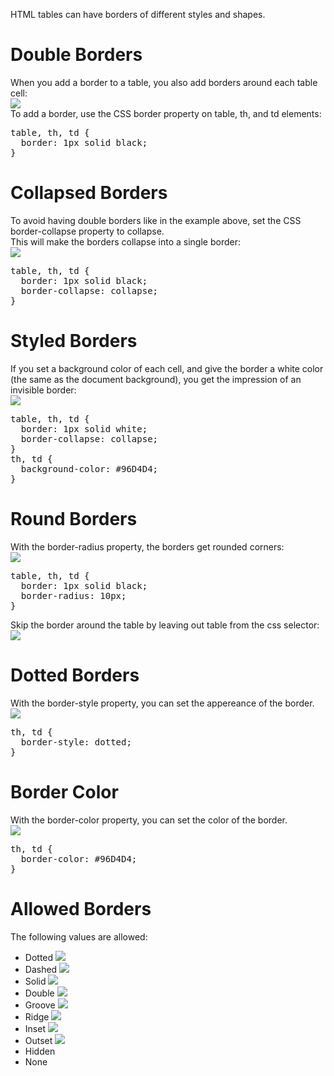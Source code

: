 HTML tables can have borders of different styles and shapes.
<h1>Double Borders</h1>
When you add a border to a table, you also add borders around each table cell:
<br>
<img src="https://i.imgur.com/xA6S3Ws.png">
<br>
To add a border, use the CSS border property on table, th, and td elements:
<pre>
table, th, td {
  border: 1px solid black;
}
</pre>
<h1>Collapsed Borders</h1>
To avoid having double borders like in the example above, set the CSS border-collapse property to collapse.
<br>
This will make the borders collapse into a single border:
<br>
<img src="https://i.imgur.com/ELq9S34.png">
<pre>
table, th, td {
  border: 1px solid black;
  border-collapse: collapse;
}
</pre>
<h1>Styled Borders</h1>
If you set a background color of each cell, and give the border a white color (the same as the document background), you get the impression of an invisible border:
<br>
<img src="https://i.imgur.com/AakFq8C.png">
<pre>
table, th, td {
  border: 1px solid white;
  border-collapse: collapse;
}
th, td {
  background-color: #96D4D4;
}
</pre>
<h1>Round Borders</h1>
With the border-radius property, the borders get rounded corners:
<br>
<img src="https://i.imgur.com/vcNLKVn.png">
<pre>
table, th, td {
  border: 1px solid black;
  border-radius: 10px;
}
</pre>
Skip the border around the table by leaving out table from the css selector:
<br>
<img src="https://i.imgur.com/hvj6tC3.png">
<h1>Dotted Borders</h1>
With the border-style property, you can set the appereance of the border.
<br>
<img src="https://i.imgur.com/l6q4KPe.png">
<pre>
th, td {
  border-style: dotted;
}
</pre>
<h1>Border Color</h1>
With the border-color property, you can set the color of the border.
<br>
<img src="https://i.imgur.com/kAP9IZZ.png">
<pre>
th, td {
  border-color: #96D4D4;
}
</pre>
<h1>Allowed Borders</h1>
The following values are allowed:
<ul>
  <li>Dotted <img src="https://i.imgur.com/SUSnZug.png"></li>
  <li>Dashed <img src="https://i.imgur.com/rP4yfRj.png"></li>
  <li>Solid <img src="https://i.imgur.com/6ZplU08.png"></li>
  <li>Double <img src="https://i.imgur.com/mRp9Lzc.png"></li>
  <li>Groove <img src="https://i.imgur.com/CmM2Blp.png"></li>
  <li>Ridge <img src="https://i.imgur.com/nNdRgmF.png"></li>
  <li>Inset <img src="https://i.imgur.com/u3LvjLP.png"></li>
  <li>Outset <img src="https://i.imgur.com/0Vvv07W.png"></li>
  <li>Hidden</li>
  <li>None</li>
</ul>

